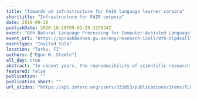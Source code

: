 ```yaml
---
title: "Towards an infrastructure for FAIR language learner corpora"
shorttitle: "Infrastructure for FAIR corpora"
date: 2019-09-30
publishDate: 2020-10-28T09:01:29.325834Z
event: "8th Natural Language Processing for Computer-Assisted Language Learning (NLP4CALL) Workshop"
event_url: "https://spraakbanken.gu.se/eng/research-icall/8th-nlp4call"
eventtype: "Invited talk"
location: "Turku, FI"
authors: ["Egon W. Stemle"]
all_day: true
abstract: "In recent years, the reproducibility of scientific research has become increasingly important, both for external stakeholders and for the research communities themselves. They all demand that empirical data collected and used for scientific research is managed and preserved in a way that research results are reproducible. In order to account for this, the FAIR guiding principles for data stewardship have been established as a framework for good data management aiming at the findability, accessibility, interoperability, and reusability of research data. A special role is played by natural language processing and its methods, which are an integral part of many other disciplines working with language data: Language corpora are often living objects – they are constantly being improved and revised, and at the same time the processing tools are also regularly updated, which can lead to different results for the same processing steps. In this presentation I will first investigate CMC corpora, which resemble language learner corpora in some core aspects, with regard to their compliance with the FAIR principles and discuss to what extent the deposit of research data in repositories of data preservation initiatives such as CLARIN, Zenodo or META-SHARE can assist in the provision of FAIR corpora. Second, I will show some modern software technologies and how they make the process of software packaging, installation, and execution and, more importantly, the tracking of corpora throughout their life cycle reproducible. This in turn makes changes to raw data reproducible for many subsequent analyses."
featured: false
publication: ""
publication_short: ""
url_slides: "https://api.zotero.org/users/332053/publications/items/TLFARE3E/file/view"
---
```


